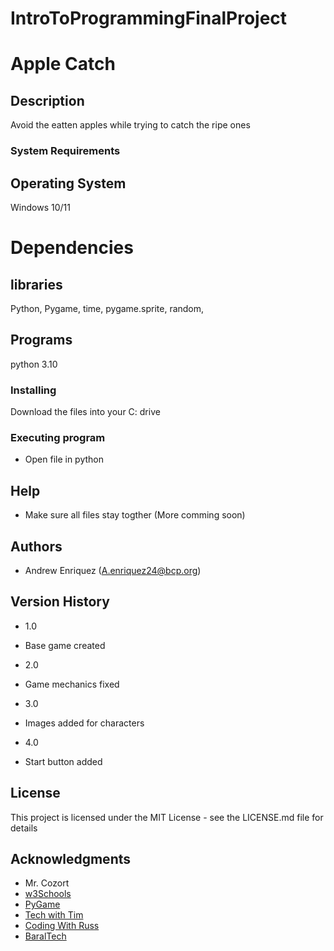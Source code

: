 # IntroToProgrammingFinalProject
# Apple Catch

## Description

Avoid the eatten apples while trying to catch the ripe ones

### System Requirements
## Operating System
Windows 10/11

# Dependencies
## libraries
Python, Pygame, time, pygame.sprite, random, 

## Programs
python 3.10

### Installing

Download the files into your C: drive

### Executing program

* Open file in python 

## Help

* Make sure all files stay togther
(More comming soon)

## Authors

* Andrew Enriquez (A.enriquez24@bcp.org)

## Version History

* 1.0
- Base game created

* 2.0
- Game mechanics fixed

* 3.0
- Images added for characters

* 4.0
- Start button added

## License

This project is licensed under the MIT License - see the LICENSE.md file for details

## Acknowledgments

* Mr. Cozort
* [w3Schools](https://www.w3schools.com/python/default.asp)
* [PyGame](https://www.pygame.org/docs/)
* [Tech with Tim](https://www.youtube.com/watch?v=2BikxsbkuIU)
* [Coding With Russ](https://www.youtube.com/watch?v=Ulp1Kimblg0)
* [BaralTech](https://www.youtube.com/watch?v=GMBqjxcKogA)

